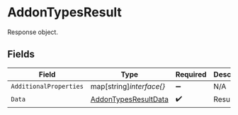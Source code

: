 # AddonTypesResult

Response object.


## Fields

| Field                                                               | Type                                                                | Required                                                            | Description                                                         |
| ------------------------------------------------------------------- | ------------------------------------------------------------------- | ------------------------------------------------------------------- | ------------------------------------------------------------------- |
| `AdditionalProperties`                                              | map[string]*interface{}*                                            | :heavy_minus_sign:                                                  | N/A                                                                 |
| `Data`                                                              | [AddonTypesResultData](../../models/shared/addontypesresultdata.md) | :heavy_check_mark:                                                  | Result data.                                                        |